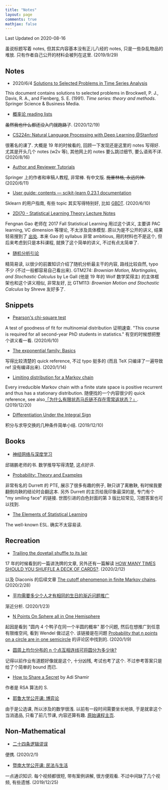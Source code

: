 ```yaml
---
title: "Notes"
layout: page
comments: true
mathjax: false
---
```


Last Updated on 2020-08-16

虽说标题写着 notes, 但其实内容基本没有正儿八经的 notes, 只是一些杂乱物品的堆放. 只有作者自己公开的材料会被列在这里. (2019/9/29)

## Notes

- 2020/6/4 [Solutions to Selected Problems in Time Series
Analysis](https://shiina18.github.io/assets/docs/Solutions%20to%20Selected%20Problems%20in%20Time%20Series%20Analysis.pdf)

This document contains solutions to selected problems in Brockwell, P. J., Davis, R. A., and Fienberg, S. E. (1991). *Time series: theory and methods*. Springer Science & Business Media.

- [概率论 reading lists](https://www.zhihu.com/question/60288185/answer/1634006267)

~~虽然我也什么都还没入门就跑路了~~. (2020/12/19)

- [CS224n: Natural Language Processing with Deep Learning @Stanford](http://web.stanford.edu/class/cs224n/)

很著名的课了. 大概是 19 年的时候看的, 回顾一下发现还是这里的 notes 写得好. 尤其是开头几个 notes (w2v 等), 其他网上的 notes 要么跳过细节, 要么语焉不详. (2020/8/16)

- [Author and Reviewer Tutorials](https://www.springer.com/cn/authors-editors/authorandreviewertutorials)

Springer 上的作者和审稿人教程, 非常棒. 有中文版. ~~施普林格, 永远的神.~~ (2020/6/11)

- [User guide: contents — scikit-learn 0.23.1 documentation](https://scikit-learn.org/stable/user_guide.html)

Sklearn 的用户指南, 有些 topic 其实写得特别好, 比如 [GBDT](https://scikit-learn.org/stable/modules/ensemble.html#gradient-tree-boosting). (2020/6/10)

- [2DI70 - Statistical Learning Theory Lecture Notes](https://www.win.tue.nl/~rmcastro/2DI70/files/2DI70_Lecture_Notes.pdf)

Fengnan Gao 老师在 2017 Fall Statistical Learning 用过这个讲义, 主要讲 PAC learning, VC dimension 等理论, 不太涉及具体模型. 原以为是不公开的讲义, 结果轻易搜到了 [出处](https://www.win.tue.nl/~rmcastro/2DI70/). 本来 Gao 的 syllabus 非常 ambitious, 用的材料也不是这个, 但后来考虑到只是本科课程, 就换了这个简单的讲义, 不过有点太简单了. 

- [随机分析引论](http://homepage.fudan.edu.cn/jgying/files/2011/06/%E9%9A%8F%E6%9C%BA%E5%88%86%E6%9E%90%E5%BC%95%E8%AE%BA2015-6.pdf)

精简易读, 以很少的前置知识介绍了随机分析最主干的内容, 路线比较自然, typo 不少 (不过一般都容易自己看出来). GTM274: *Brownian Motion, Martingales, and Stochastic Calculus* by Le Gall (他是 19 年的 Wolf 数学奖得主) 的主体框架也和这个讲义相似, 非常友好, 比 GTM113: *Brownian Motion and Stochastic Calculus* by Shreve 友好多了.

## Snippets

- [Pearson's chi-square test](http://personal.psu.edu/drh20/asymp/fall2006/lectures/ANGELchpt07.pdf)

A test of goodness of fit for multinomial distribution 证明速查. "This course is required for all second-year PhD students in statistics." 有空的时候想把整个讲义看一看. (2020/6/10)

- [The exponential family: Basics](https://people.eecs.berkeley.edu/~jordan/courses/260-spring10/other-readings/chapter8.pdf)

写得比较清楚的 quick reference, 不过 typo 挺多的 (而且 TeX 只编译了一遍导致 ref 没有编译出来). (2020/1/14)

- [Limiting distribution for a Markov chain](http://www.columbia.edu/~ks20/stochastic-I/stochastic-I-MCII.pdf)

Every irreducible Markov chain with a finite state space is positive recurrent and thus has a stationary distribution. 随便找的一个内容很少的 quick reference, see also[「为什么有限状态马氏链不存在零常返状态？」](https://www.zhihu.com/question/361982166/answer/943474143). (2019/12/20)

- [Differentiation Under the Integral Sign](https://planetmath.org/differentiationundertheintegralsign)

积分与求导交换的几种条件简单小结. (2019/12/10)

## Books

- [神经网络与深度学习](https://nndl.github.io/)

邱锡鹏老师的书. 数学推导写得清楚, 这点好评. 

- [Probability: Theory and Examples](https://services.math.duke.edu/~rtd/)

非常有名的 Durrett 的 PTE, 展示了很多有趣的例子, 鞅只讲了离散鞅, 有时候我要翻倒向鞅的结论时会翻这本. 另外 Durrett 的主页给我印象最深的是, 专门有个 "my smiling face" 的链接. 世图引进的白色封面的第 3 版比较常见, 习题答案也可以找到.

- [The Elements of Statistical Learning](https://web.stanford.edu/~hastie/ElemStatLearn/)

The well-known ESL. 确实不太容易读.

## Recreation

- [Trailing the dovetail shuffle to its lair](https://projecteuclid.org/download/pdf_1/euclid.aoap/1177005705)

17 年的时候看到的一篇讲洗牌的文章, 另外还有一篇解读 [HOW MANY TIMES SHOULD YOU SHUFFLE A DECK OF CARDS?](https://www.dartmouth.edu/~chance/teaching_aids/Mann.pdf). (2020/2/12)

以及 Diaconis 的后续文章 [The cutoff phenomenon in finite Markov chains](https://www.pnas.org/content/pnas/93/4/1659.full.pdf). (2020/2/28)

- [平均需要多少个人才有相同的生日的渐近问题推广](https://www.zhihu.com/question/367513670)

渐近分析. (2020/1/23)

- [N Points On Sphere all in One Hemisphere](https://mathpages.com/home/kmath327/kmath327.htm)

起因是看到 "圆内 4 个鸭子在同一个半圆的概率" 那个问题, 然后在想推广到任意有限维空间, 看到 Wendel 做过这个. 该链接是在问题 [Probability that n points on a circle are in one semicircle](https://math.stackexchange.com/questions/325141/probability-that-n-points-on-a-circle-are-in-one-semicircle) 的评论区中找到的. (2020/1/9)

- [圆周上均匀分布的 n 个点互相连线可将圆分为多少块?](https://www.zhihu.com/question/67970620/answer/259170402)

记得以前作业有道题好像就是这个, 十分凶残, 考试也考了这个. 不过参考答案只是给了个简单的 bound 而已.

- [How to Share a Secret](https://cs.jhu.edu/~sdoshi/crypto/papers/shamirturing.pdf) by Adi Shamir

作者是 RSA 算法的 S.

- [耶鲁大学公开课: 博弈论](http://open.163.com/special/gametheory/)

由于是公选课, 所以涉及的数学很浅. 以前有一段时间需要坐长地铁, 于是就拿这个当消遣品, 只看了前几节课, 内容还算有趣. [原始课程主页](https://oyc.yale.edu/economics/econ-159).

## Non-Mathematical

- [二十四条逻辑谬误](https://zhuanlan.zhihu.com/p/19837940)

便携. (2020/2/1)

- [暨南大学公开课: 民法与生活](https://open.163.com/newview/movie/free?pid=MEFDHUS6H&mid=MEFDJIAH0)

一点通识知识. 每个视频都很短, 带有案例讲解, 很方便观看. 不过中间缺了几个视频, 有些遗憾. (2019/12/25)